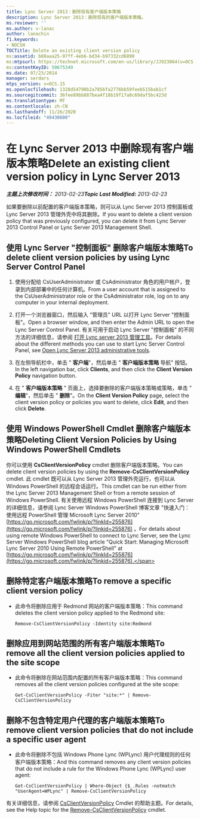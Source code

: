```yaml
---
title: Lync Server 2013：删除现有客户端版本策略
description: Lync Server 2013：删除现有的客户端版本策略。
ms.reviewer: ''
ms.author: v-lanac
author: lanachin
f1.keywords:
- NOCSH
TOCTitle: Delete an existing client version policy
ms:assetid: b88aaa25-97ff-4eb6-bd34-b97332cd6890
ms:mtpsurl: https://technet.microsoft.com/en-us/library/JJ923064(v=OCS.15)
ms:contentKeyID: 50675349
ms.date: 07/23/2014
manager: serdars
mtps_version: v=OCS.15
ms.openlocfilehash: 1328d54790b2a7856fa2776bb59feeb515bab1cf
ms.sourcegitcommit: 36fee89bb887bea4f18b19f17a8c69daf5bc423d
ms.translationtype: MT
ms.contentlocale: zh-CN
ms.lasthandoff: 11/26/2020
ms.locfileid: "49430600"
---
```

# <a name="delete-an-existing-client-version-policy-in-lync-server-2013"></a><span data-ttu-id="952ed-103">在 Lync Server 2013 中删除现有客户端版本策略</span><span class="sxs-lookup"><span data-stu-id="952ed-103">Delete an existing client version policy in Lync Server 2013</span></span>

<div data-xmlns="http://www.w3.org/1999/xhtml">

<div class="topic" data-xmlns="http://www.w3.org/1999/xhtml" data-msxsl="urn:schemas-microsoft-com:xslt" data-cs="https://msdn.microsoft.com/">

<div data-asp="https://msdn2.microsoft.com/asp">



</div>

<div id="mainSection">

<div id="mainBody"><span data-ttu-id="952ed-104">

<span> </span></span><span class="sxs-lookup"><span data-stu-id="952ed-104">

<span> </span></span></span>

<span data-ttu-id="952ed-105">_**主题上次修改时间：** 2013-02-23_</span><span class="sxs-lookup"><span data-stu-id="952ed-105">_**Topic Last Modified:** 2013-02-23_</span></span>

<span data-ttu-id="952ed-106">如果要删除以前配置的客户端版本策略，则可以从 Lync Server 2013 控制面板或 Lync Server 2013 管理外壳中将其删除。</span><span class="sxs-lookup"><span data-stu-id="952ed-106">If you want to delete a client version policy that was previously configured, you can delete it from Lync Server 2013 Control Panel or Lync Server 2013 Management Shell.</span></span>

<div>

## <a name="to-delete-client-version-policies-by-using-lync-server-control-panel"></a><span data-ttu-id="952ed-107">使用 Lync Server "控制面板" 删除客户端版本策略</span><span class="sxs-lookup"><span data-stu-id="952ed-107">To delete client version policies by using Lync Server Control Panel</span></span>

1.  <span data-ttu-id="952ed-108">使用分配给 CsUserAdministrator 或 CsAdministrator 角色的用户帐户，登录到内部部署中的任何计算机。</span><span class="sxs-lookup"><span data-stu-id="952ed-108">From a user account that is assigned to the CsUserAdministrator role or the CsAdministrator role, log on to any computer in your internal deployment.</span></span>

2.  <span data-ttu-id="952ed-109">打开一个浏览器窗口，然后输入 "管理员" URL 以打开 Lync Server "控制面板"。</span><span class="sxs-lookup"><span data-stu-id="952ed-109">Open a browser window, and then enter the Admin URL to open the Lync Server Control Panel.</span></span> <span data-ttu-id="952ed-110">有关可用于启动 Lync Server "控制面板" 的不同方法的详细信息，请参阅 [打开 Lync server 2013 管理工具](lync-server-2013-open-lync-server-administrative-tools.md)。</span><span class="sxs-lookup"><span data-stu-id="952ed-110">For details about the different methods you can use to start Lync Server Control Panel, see [Open Lync Server 2013 administrative tools](lync-server-2013-open-lync-server-administrative-tools.md).</span></span>

3.  <span data-ttu-id="952ed-111">在左侧导航栏中，单击 " **客户端**"，然后单击 " **客户端版本策略** 导航" 按钮。</span><span class="sxs-lookup"><span data-stu-id="952ed-111">In the left navigation bar, click **Clients**, and then click the **Client Version Policy** navigation button.</span></span>

4.  <span data-ttu-id="952ed-112">在 " **客户端版本策略** " 页面上，选择要删除的客户端版本策略或策略，单击 " **编辑**"，然后单击 " **删除**"。</span><span class="sxs-lookup"><span data-stu-id="952ed-112">On the **Client Version Policy** page, select the client version policy or policies you want to delete, click **Edit**, and then click **Delete**.</span></span>

</div>

<div>

## <a name="deleting-client-version-policies-by-using-windows-powershell-cmdlets"></a><span data-ttu-id="952ed-113">使用 Windows PowerShell Cmdlet 删除客户端版本策略</span><span class="sxs-lookup"><span data-stu-id="952ed-113">Deleting Client Version Policies by Using Windows PowerShell Cmdlets</span></span>

<span data-ttu-id="952ed-114">你可以使用 **CsClientVersionPolicy** cmdlet 删除客户端版本策略。</span><span class="sxs-lookup"><span data-stu-id="952ed-114">You can delete client version policies by using the **Remove-CsClientVersionPolicy** cmdlet.</span></span> <span data-ttu-id="952ed-115">此 cmdlet 既可以从 Lync Server 2013 管理外壳运行，也可以从 Windows PowerShell 的远程会话运行。</span><span class="sxs-lookup"><span data-stu-id="952ed-115">This cmdlet can be run either from the Lync Server 2013 Management Shell or from a remote session of Windows PowerShell.</span></span> <span data-ttu-id="952ed-116">有关使用远程 Windows PowerShell 连接到 Lync Server 的详细信息，请参阅 Lync Server Windows PowerShell 博客文章 "快速入门：使用远程 PowerShell 管理 Microsoft Lync Server 2010" [https://go.microsoft.com/fwlink/p/?linkId=255876](https://go.microsoft.com/fwlink/p/?linkid=255876) 。</span><span class="sxs-lookup"><span data-stu-id="952ed-116">For details about using remote Windows PowerShell to connect to Lync Server, see the Lync Server Windows PowerShell blog article "Quick Start: Managing Microsoft Lync Server 2010 Using Remote PowerShell" at [https://go.microsoft.com/fwlink/p/?linkId=255876](https://go.microsoft.com/fwlink/p/?linkid=255876).</span></span>

<div>

## <a name="to-remove-a-specific-client-version-policy"></a><span data-ttu-id="952ed-117">删除特定客户端版本策略</span><span class="sxs-lookup"><span data-stu-id="952ed-117">To remove a specific client version policy</span></span>

  - <span data-ttu-id="952ed-118">此命令将删除应用于 Redmond 网站的客户端版本策略：</span><span class="sxs-lookup"><span data-stu-id="952ed-118">This command deletes the client version policy applied to the Redmond site:</span></span>
    
        Remove-CsClientVersionPolicy -Identity site:Redmond

</div>

<div>

## <a name="to-remove-all-the-client-version-policies-applied-to-the-site-scope"></a><span data-ttu-id="952ed-119">删除应用到网站范围的所有客户端版本策略</span><span class="sxs-lookup"><span data-stu-id="952ed-119">To remove all the client version policies applied to the site scope</span></span>

  - <span data-ttu-id="952ed-120">此命令将删除在网站范围内配置的所有客户端版本策略：</span><span class="sxs-lookup"><span data-stu-id="952ed-120">This command removes all the client version policies configured at the site scope:</span></span>
    
        Get-CsClientVersionPolicy -Fiter "site:*" | Remove-CsClientVersionPolicy

</div>

<div>

## <a name="to-remove-client-version-policies-that-do-not-include-a-specific-user-agent"></a><span data-ttu-id="952ed-121">删除不包含特定用户代理的客户端版本策略</span><span class="sxs-lookup"><span data-stu-id="952ed-121">To remove client version policies that do not include a specific user agent</span></span>

  - <span data-ttu-id="952ed-122">此命令将删除不包括 Windows Phone Lync (WPLync) 用户代理规则的任何客户端版本策略：</span><span class="sxs-lookup"><span data-stu-id="952ed-122">And this command removes any client version policies that do not include a rule for the Windows Phone Lync (WPLync) user agent:</span></span>
    
        Get-CsClientVersionPolicy | Where-Object {$_.Rules -notmatch "UserAgent=WPLync" | Remove-CsClientVersionPolicy

</div>

<span data-ttu-id="952ed-123">有关详细信息，请参阅 [CsClientVersionPolicy](https://docs.microsoft.com/powershell/module/skype/Remove-CsClientVersionPolicy) Cmdlet 的帮助主题。</span><span class="sxs-lookup"><span data-stu-id="952ed-123">For details, see the Help topic for the [Remove-CsClientVersionPolicy](https://docs.microsoft.com/powershell/module/skype/Remove-CsClientVersionPolicy) cmdlet.</span></span>

<span data-ttu-id="952ed-124"></div>

</div>

<span> </span>

</div>

</div>

</span><span class="sxs-lookup"><span data-stu-id="952ed-124"></div>

</div>

<span> </span>

</div>

</div>

</span></span></div>

